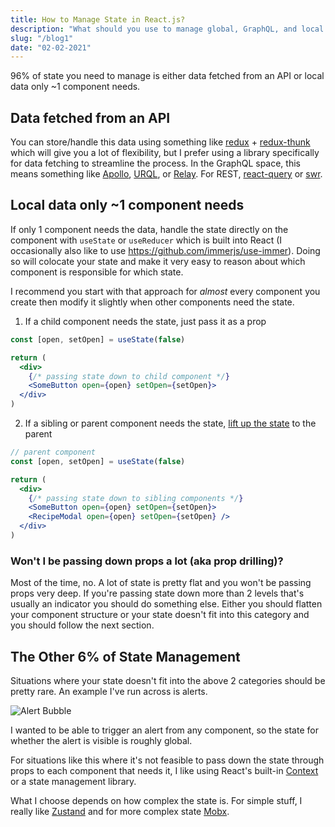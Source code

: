```yaml
---
title: How to Manage State in React.js?
description: "What should you use to manage global, GraphQL, and local state in React.js?"
slug: "/blog1"
date: "02-02-2021"
---
```


96% of state you need to manage is either data fetched from an API or local data only ~1 component needs.

## Data fetched from an API

You can store/handle this data using something like [redux](https://redux.js.org/) + [redux-thunk](https://github.com/reduxjs/redux-thunk) which will give you a lot of flexibility, but I prefer using a library specifically for data fetching to streamline the process. In the GraphQL space, this means something like [Apollo](https://www.apollographql.com/), [URQL](https://formidable.com/open-source/urql/), or [Relay](https://relay.dev/). For REST, [react-query](https://github.com/tannerlinsley/react-query) or [swr](https://github.com/zeit/swr).

## Local data only ~1 component needs

If only 1 component needs the data, handle the state directly on the component with `useState` or `useReducer` which is built into React (I occasionally also like to use https://github.com/immerjs/use-immer). Doing so will colocate your state and make it very easy to reason about which component is responsible for which state.

I recommend you start with that approach for _almost_ every component you create then modify it slightly when other components need the state.

1. If a child component needs the state, just pass it as a prop

```jsx
const [open, setOpen] = useState(false)

return (
  <div>
    {/* passing state down to child component */}
    <SomeButton open={open} setOpen={setOpen}>
  </div>
)
```

2. If a sibling or parent component needs the state, [lift up the state](https://reactjs.org/docs/lifting-state-up.html) to the parent

```jsx
// parent component
const [open, setOpen] = useState(false)

return (
  <div>
    {/* passing state down to sibling components */}
    <SomeButton open={open} setOpen={setOpen}>
    <RecipeModal open={open} setOpen={setOpen} />
  </div>
)
```

### Won't I be passing down props a lot (aka prop drilling)?

Most of the time, no. A lot of state is pretty flat and you won't be passing props very deep. If you're passing state down more than 2 levels that's usually an indicator you should do something else. Either you should flatten your component structure or your state doesn't fit into this category and you should follow the next section.

## The Other 6% of State Management

Situations where your state doesn't fit into the above 2 categories should be pretty rare. An example I've run across is alerts.

![Alert Bubble](./notification.png)

I wanted to be able to trigger an alert from any component, so the state for whether the alert is visible is roughly global.

For situations like this where it's not feasible to pass down the state through props to each component that needs it, I like using React's built-in [Context](https://reactjs.org/docs/context.html) or a state management library.

What I choose depends on how complex the state is. For simple stuff, I really like [Zustand](https://github.com/react-spring/zustand) and for more complex state [Mobx](https://mobx.js.org/README.html).

